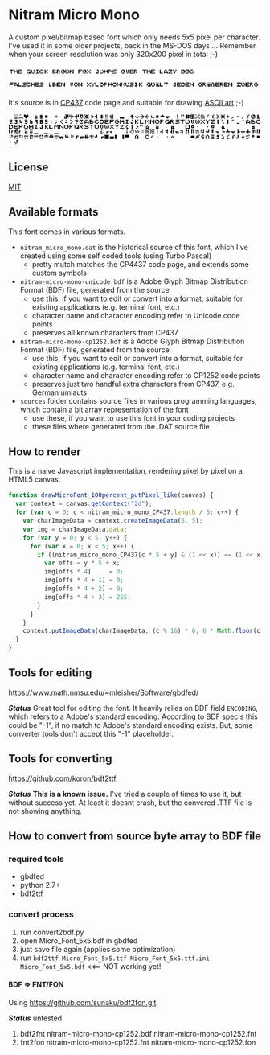 
# Nitram Micro Mono

A custom pixel/bitmap based font which only needs 5x5 pixel per character.
I've used it in some older projects, back in the MS-DOS days ...
Remember when your screen resolution was only 320x200 pixel in total ;-)

![Sample: The quick brown fox jumps over the lazy dog](/the_quick_brown_fox_jumps_over_the_lazy_dog.png?raw=true)

It's source is in [CP437](https://en.wikipedia.org/wiki/Code_page_437)
code page and suitable for drawing [ASCII art](https://en.wikipedia.org/wiki/ASCII_art) ;-)

![Sample: all characters](/sample.png?raw=true)

## License

[MIT](https://opensource.org/licenses/MIT)


## Available formats

This font comes in various formats.

* ```nitram_micro_mono.dat``` is the historical source of this font, which I've created using some self coded tools (using Turbo Pascal)
   * pretty mutch matches the CP4437 code page, and extends some custom symbols
* ```nitram-micro-mono-unicode.bdf``` is a Adobe Glyph Bitmap Distribution Format (BDF) file, generated from the source
   * use this, if you want to edit or convert into a format, suitable for existing applications (e.g. terminal font, etc.)
   * character name and character encoding refer to Unicode code points
   * preserves all known characters from CP437
* ```nitram-micro-mono-cp1252.bdf``` is a Adobe Glyph Bitmap Distribution Format (BDF) file, generated from the source
   * use this, if you want to edit or convert into a format, suitable for existing applications (e.g. terminal font, etc.)
   * character name and character encoding refer to CP1252 code points
   * preserves just two handful extra characters from CP437, e.g. German umlauts 
* ```sources``` folder contains source files in various programming languages, which contain a bit array representation of the font
   * use these, if you want to use this font in your coding projects
   * these files where generated from the .DAT source file

## How to render

This is a naive Javascript implementation, rendering pixel by pixel on a HTML5 canvas.

```javascript
function drawMicroFont_100percent_putPixel_like(canvas) {
  var context = canvas.getContext("2d");
  for (var c = 0; c < nitram_micro_mono_CP437.length / 5; c++) {
    var charImageData = context.createImageData(5, 5);
    var img = charImageData.data;
    for (var y = 0; y < 5; y++) {
      for (var x = 0; x < 5; x++) {
        if ((nitram_micro_mono_CP437[c * 5 + y] & (1 << x)) == (1 << x)) {
          var offs = y * 5 + x;
          img[offs * 4]     = 0;
          img[offs * 4 + 1] = 0;
          img[offs * 4 + 2] = 0;
          img[offs * 4 + 3] = 255;
        }
      }
    }
    context.putImageData(charImageData, (c % 16) * 6, 6 * Math.floor(c / 16));
  }
}
```

## Tools for editing

https://www.math.nmsu.edu/~mleisher/Software/gbdfed/

***Status***
Great tool for editing the font.
It heavily relies on BDF field ```ENCODING```, which refers to a Adobe's standard encoding.
According to BDF spec's this could be "-1", if no match to Adobe's standard encoding exists.
But, some converter tools don't accept this "-1" placeholder.

## Tools for converting

https://github.com/koron/bdf2ttf

***Status*** 
**This is a known issue.**
I've tried a couple of times to use it, but without success yet.
At least it doesnt crash, but the convered .TTF file is not showing anything.


## How to convert from source byte array to BDF file

### required tools

* gbdfed
* python 2.7+
* bdf2ttf

### convert process

1. run convert2bdf.py
2. open Micro_Font_5x5.bdf in gbdfed
3. just save file again (applies some optimization)
4. run ```bdf2ttf Micro_Font_5x5.ttf Micro_Font_5x5.ttf.ini Micro_Font_5x5.bdf```       <<== NOT working yet!

#### BDF => FNT/FON

Using https://github.com/sunaku/bdf2fon.git

***Status*** untested

1. bdf2fnt nitram-micro-mono-cp1252.bdf nitram-micro-mono-cp1252.fnt 
2. fnt2fon nitram-micro-mono-cp1252.fnt nitram-micro-mono-cp1252.fon